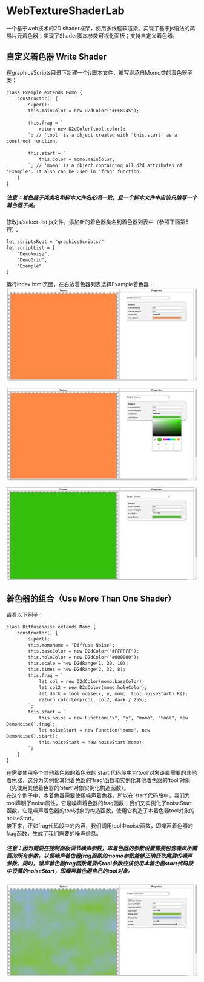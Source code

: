 # WebTextureShaderLab
一个基于web技术的2D shader框架，使用多线程软渲染。实现了基于js语法的简易片元着色器；实现了Shader脚本参数可视化面板；支持自定义着色器。

## 自定义着色器 Write Shader
在graphicsScripts目录下新建一个js脚本文件，编写继承自Momo类的着色器子类：
```
class Example extends Momo {
	constructor() {
		super();
		this.mainColor = new D2dColor("#FF8945");
		
		this.frag = `
			return new D2dColor(tool.color); 
		`; // 'tool' is a object created with 'this.start' as a construct function.
		
		this.start = `
			this.color = momo.mainColor;
		`; // 'momo' is a object containing all d2d attributes of 'Example'. It also can be used in 'frag' function.
	}
}

```
##### 注意：着色器子类类名和脚本文件名必须一致，且一个脚本文件中应该只编写一个着色器子类。
修改js/select-list.js文件，添加新的着色器类名到着色器列表中（参照下面第5行）：
```
let scriptsRoot = "graphicsScripts/"
let scriptList = [
	"DemoNoise",
	"DemoGrid",
	"Example"
]
```
运行index.html页面，在右边着色器列表选择Example着色器：
![第一次选中着色器](example/Example.png "第一次选中着色器") <br>

![修改着色器属性](example/Example1.png "修改着色器属性") <br>

![点击空白应用颜色拾取器修改](example/Example2.png "点击空白应用颜色拾取器修改") <br>

## 着色器的组合（Use More Than One Shader）
请看以下例子：
```
class DiffuseNoise extends Momo {
	constructor() {
		super();
		this.momoName = "Diffuse Noise";
		this.baseColor = new D2dColor("#FFFFFF");
		this.holeColor = new D2dColor("#000000");
		this.scale = new D2dRange(1, 30, 10);
		this.times = new D2dRange(2, 32, 8);
		this.frag = `
			let col = new D2dColor(momo.baseColor);
			let col2 = new D2dColor(momo.holeColor);
			let dark = tool.noise(x, y, momo, tool.noiseStart).R();
			return colorLerp(col, col2, dark / 255);
		`;
		this.start = `
			this.noise = new Function("x", "y", "momo", "tool", new DemoNoise().frag);
			let noiseStart = new Function("momo", new DemoNoise().start);
			this.noiseStart = new noiseStart(momo);
		`;
	}
}
```
在需要使用多个其他着色器的着色器的‘start’代码段中为‘tool’对象设置需要的其他着色器，这分为实例化其他着色器的‘frag’函数和实例化其他着色器的‘tool’对象（先使用其他着色器的‘start’对象实例化构造函数）。<br>
在这个例子中，本着色器需要使用噪声着色器，所以在‘start’代码段中，我们为tool声明了noise属性，它是噪声着色器的frag函数；我们又实例化了noiseStart函数，它是噪声着色器的tool对象的构造函数，使用它构造了本着色器tool对象的noiseStart。<br>
接下来，正如frag代码段中的内容，我们调用tool中noise函数，即噪声着色器的frag函数，生成了我们需要的噪声信息。
##### 注意：因为需要在控制面板调节噪声参数，本着色器的参数设置需要包含噪声所需要的所有参数，以便噪声着色器frag函数的momo参数能够正确获取需要的噪声参数。同时，噪声着色器frag函数需要的tool参数应该使用本着色器start代码段中设置的noiseStart，即噪声着色器自己的tool对象。
![多着色器效果](example/Example3.png "多着色器效果") <br>
